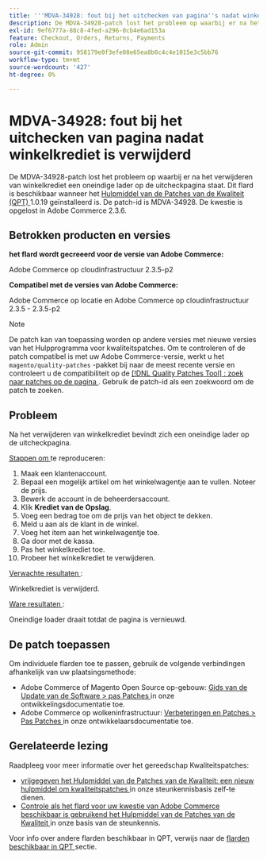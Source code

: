 ```yaml
---
title: '''MDVA-34928: fout bij het uitchecken van pagina''s nadat winkelkrediet is verwijderd'''
description: De MDVA-34928-patch lost het probleem op waarbij er na het verwijderen van winkelkrediet een oneindige lader op de uitcheckpagina staat. Deze patch is beschikbaar wanneer [Quality Patches Tool (QPT)] (/help/announcements/adobe-commerce-announcements/magento-quality-patches-released-new-tool-to-self-serve-quality-patches.md) 1.0.19 is geïnstalleerd. De patch-id is MDVA-34928. De kwestie is opgelost in Adobe Commerce 2.3.6.
exl-id: 9ef6777a-88c8-4fed-a296-0cb4e6ad153a
feature: Checkout, Orders, Returns, Payments
role: Admin
source-git-commit: 958179e0f3efe08e65ea8b0c4c4e1015e3c5bb76
workflow-type: tm+mt
source-wordcount: '427'
ht-degree: 0%

---
```


# MDVA-34928: fout bij het uitchecken van pagina nadat winkelkrediet is verwijderd

De MDVA-34928-patch lost het probleem op waarbij er na het verwijderen van winkelkrediet een oneindige lader op de uitcheckpagina staat. Dit flard is beschikbaar wanneer het [ Hulpmiddel van de Patches van de Kwaliteit (QPT) ](/help/announcements/adobe-commerce-announcements/magento-quality-patches-released-new-tool-to-self-serve-quality-patches.md) 1.0.19 geïnstalleerd is. De patch-id is MDVA-34928. De kwestie is opgelost in Adobe Commerce 2.3.6.

## Betrokken producten en versies

**het flard wordt gecreeerd voor de versie van Adobe Commerce:**

Adobe Commerce op cloudinfrastructuur 2.3.5-p2

**Compatibel met de versies van Adobe Commerce:**

Adobe Commerce op locatie en Adobe Commerce op cloudinfrastructuur 2.3.5 - 2.3.5-p2

>[!NOTE]
>
>De patch kan van toepassing worden op andere versies met nieuwe versies van het Hulpprogramma voor kwaliteitspatches. Om te controleren of de patch compatibel is met uw Adobe Commerce-versie, werkt u het `magento/quality-patches` -pakket bij naar de meest recente versie en controleert u de compatibiliteit op de [[!DNL Quality Patches Tool] : zoek naar patches op de pagina ](https://devdocs.magento.com/quality-patches/tool.html#patch-grid) . Gebruik de patch-id als een zoekwoord om de patch te zoeken.

## Probleem

Na het verwijderen van winkelkrediet bevindt zich een oneindige lader op de uitcheckpagina.

<u> Stappen om </u> te reproduceren:

1. Maak een klantenaccount.
1. Bepaal een mogelijk artikel om het winkelwagentje aan te vullen. Noteer de prijs.
1. Bewerk de account in de beheerdersaccount.
1. Klik **Krediet van de Opslag**.
1. Voeg een bedrag toe om de prijs van het object te dekken.
1. Meld u aan als de klant in de winkel.
1. Voeg het item aan het winkelwagentje toe.
1. Ga door met de kassa.
1. Pas het winkelkrediet toe.
1. Probeer het winkelkrediet te verwijderen.

<u> Verwachte resultaten </u>:

Winkelkrediet is verwijderd.

<u> Ware resultaten </u>:

Oneindige loader draait totdat de pagina is vernieuwd.

## De patch toepassen

Om individuele flarden toe te passen, gebruik de volgende verbindingen afhankelijk van uw plaatsingsmethode:

* Adobe Commerce of Magento Open Source op-gebouw: [ Gids van de Update van de Software > pas Patches ](https://devdocs.magento.com/guides/v2.4/comp-mgr/patching/mqp.html) in onze ontwikkelingsdocumentatie toe.
* Adobe Commerce op wolkeninfrastructuur: [ Verbeteringen en Patches > Pas Patches ](https://devdocs.magento.com/cloud/project/project-patch.html) in onze ontwikkelaarsdocumentatie toe.

## Gerelateerde lezing

Raadpleeg voor meer informatie over het gereedschap Kwaliteitspatches:

* [ vrijgegeven het Hulpmiddel van de Patches van de Kwaliteit: een nieuw hulpmiddel om kwaliteitspatches ](/help/announcements/adobe-commerce-announcements/magento-quality-patches-released-new-tool-to-self-serve-quality-patches.md) in onze steunkennisbasis zelf-te dienen.
* [ Controle als het flard voor uw kwestie van Adobe Commerce beschikbaar is gebruikend het Hulpmiddel van de Patches van de Kwaliteit ](/help/support-tools/patches-available-in-qpt-tool/check-patch-for-magento-issue-with-magento-quality-patches.md) in onze basis van de steunkennis.

Voor info over andere flarden beschikbaar in QPT, verwijs naar de [ flarden beschikbaar in QPT ](https://support.magento.com/hc/en-us/sections/360010506631-Patches-available-in-QPT-tool-) sectie.
